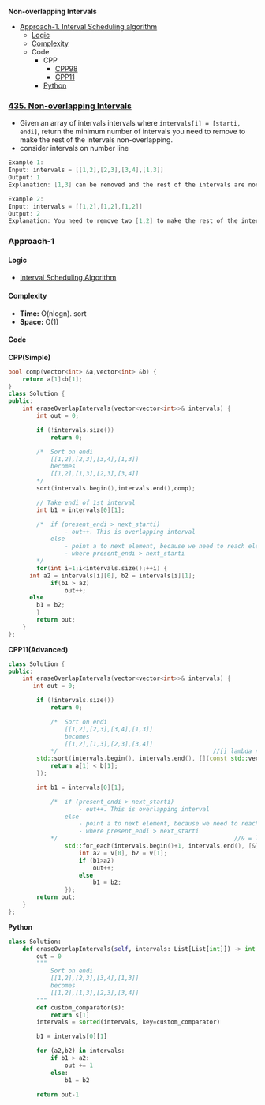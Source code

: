 **Non-overlapping Intervals**
- [Approach-1. Interval Scheduling algorithm](#a1)
  - [Logic](#l)
  - [Complexity](#com)
  - Code
    - CPP
      - [CPP98](#cpp)
      - [CPP11](#cpp11)
    - [Python](#py)


### [435. Non-overlapping Intervals](https://leetcode.com/problems/non-overlapping-intervals/description/)
- Given an array of intervals intervals where `intervals[i] = [starti, endi]`, return the minimum number of intervals you need to remove to make the rest of the intervals non-overlapping.
- consider intervals on number line
```c
Example 1:
Input: intervals = [[1,2],[2,3],[3,4],[1,3]]
Output: 1
Explanation: [1,3] can be removed and the rest of the intervals are non-overlapping.

Example 2:
Input: intervals = [[1,2],[1,2],[1,2]]
Output: 2
Explanation: You need to remove two [1,2] to make the rest of the intervals non-overlapping.
```

<a name=a1></a>
### Approach-1
<a name=l></a>
#### Logic
- [Interval Scheduling Algorithm](/DS_Questions/Algorithms/IntervalScheduling_or_IntervalGreedy)

<a name=com></a>
#### Complexity
- **Time:** O(nlogn). sort
- **Space:** O(1)
#### Code
<a name=cpp></a>
**CPP(Simple)**
```cpp
bool comp(vector<int> &a,vector<int> &b) {
	return a[1]<b[1];
}
class Solution {
public:
	int eraseOverlapIntervals(vector<vector<int>>& intervals) {
		int out = 0;

		if (!intervals.size()) 
            return 0;

		/*	Sort on endi
			[[1,2],[2,3],[3,4],[1,3]]
			becomes
			[[1,2],[1,3],[2,3],[3,4]]
		*/
		sort(intervals.begin(),intervals.end(),comp);

		// Take endi of 1st interval
		int b1 = intervals[0][1];

		/*	if (present_endi > next_starti)
				- out++. This is overlapping interval
			else
				- point a to next element, because we need to reach element 
				- where present_endi > next_starti
		*/
		for(int i=1;i<intervals.size();++i) {
      int a2 = intervals[i][0], b2 = intervals[i][1];
			if(b1 > a2)
				out++;
      else
        b1 = b2;
		}
		return out;
	}
};
```
<a name=cpp11></a>
**CPP11(Advanced)**
```cpp
class Solution {
public:
	int eraseOverlapIntervals(vector<vector<int>>& intervals) {
       int out = 0;

        if (!intervals.size())
            return 0;

    		/*	Sort on endi
    			[[1,2],[2,3],[3,4],[1,3]]
    			becomes
    			[[1,2],[1,3],[2,3],[3,4]]
    		*/                                            //[] lambda not taking any outside param
        std::sort(intervals.begin(), intervals.end(), [](const std::vector<int>& a, const std::vector<int>& b) {
            return a[1] < b[1];
        });

        int b1 = intervals[0][1];

    		/*	if (present_endi > next_starti)
    				- out++. This is overlapping interval
    			else
    				- point a to next element, because we need to reach element 
    				- where present_endi > next_starti
    		*/                                                  //& = lambda taking all outside param
				std::for_each(intervals.begin()+1, intervals.end(), [&](const vector<int>& v) {
					int a2 = v[0], b2 = v[1];
					if (b1>a2)
						out++;
					else
						b1 = b2;
				});
        return out;
    }
};
```

<a name=py></a>
**Python**
```py
class Solution:
    def eraseOverlapIntervals(self, intervals: List[List[int]]) -> int:
        out = 0
        """
            Sort on endi
			[[1,2],[2,3],[3,4],[1,3]]
			becomes
			[[1,2],[1,3],[2,3],[3,4]]
		""" 
        def custom_comparator(s):
            return s[1]
        intervals = sorted(intervals, key=custom_comparator)

        b1 = intervals[0][1]

        for (a2,b2) in intervals:
            if b1 > a2:
                out += 1
            else:
                b1 = b2
        
        return out-1
```

